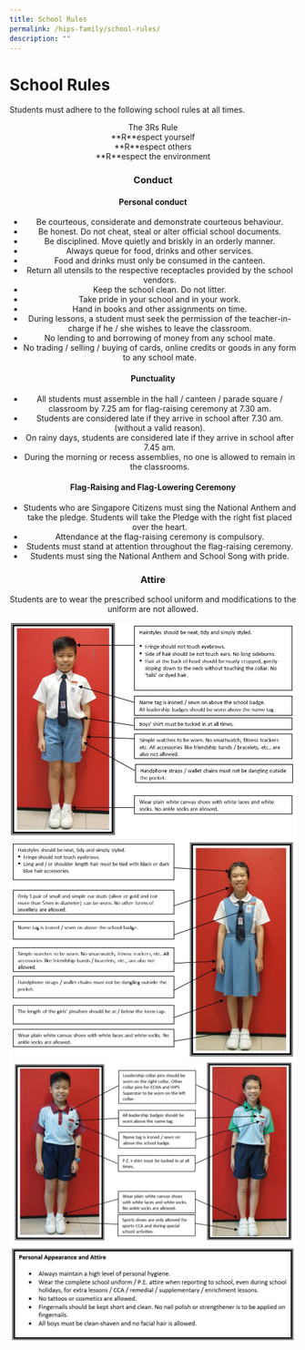 ```yaml
---
title: School Rules
permalink: /hips-family/school-rules/
description: ""
---
```

# School Rules

Students must adhere to the following school rules at all times.

<Center>The 3Rs Rule</center>
	
<Center> **R**espect yourself </Center>
<Center> **R**espect others <Center>
<Center> **R**espect the environment</Center>


### Conduct

#### Personal conduct
* Be courteous, considerate and demonstrate courteous behaviour.
* Be honest. Do not cheat, steal or alter official school documents.
* Be disciplined. Move quietly and briskly in an orderly manner.
* Always queue for food, drinks and other services. 
* Food and drinks must only be consumed in the canteen.
* Return all utensils to the respective receptacles provided by the school vendors.
* Keep the school clean. Do not litter.
* Take pride in your school and in your work.
* Hand in books and other assignments on time.
* During lessons, a student must seek the permission of the teacher-in-charge if he / she wishes to leave the classroom.
* No lending to and borrowing of money from any school mate.
* No trading / selling / buying of cards, online credits or goods in any form to any school mate.

#### Punctuality

* All students must assemble in the hall / canteen / parade square / classroom by 7.25 am for flag-raising ceremony at 7.30 am.
* Students are considered late if they arrive in school after 7.30 am. (without a valid reason).
* On rainy days, students are considered late if they arrive in school after 7.45 am.
* During the morning or recess assemblies, no one is allowed to remain in the classrooms.


#### Flag-Raising and Flag-Lowering Ceremony

*  Students who are Singapore Citizens must sing the National Anthem and take the pledge. Students will take the Pledge with the right fist placed over the heart.
*  Attendance at the flag-raising ceremony is compulsory. 
*  Students must stand at attention throughout the flag-raising ceremony.
*  Students must sing the National Anthem and School Song with pride.

### Attire


Students are to wear the prescribed school uniform and modifications to the uniform are not allowed.

![](/images/School%20uniform_boy.jpeg)
![](/images/School%20Uniform_girl.jpeg)
![](/images/PE%20tshirt.jpg)
![](/images/Personal%20appearance.jpeg)